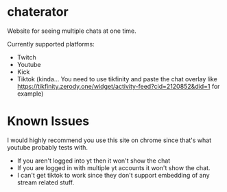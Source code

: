 # chaterator
Website for seeing multiple chats at one time.

Currently supported platforms:
* Twitch
* Youtube
* Kick
* Tiktok (kinda... You need to use tikfinity and paste the chat overlay like https://tikfinity.zerody.one/widget/activity-feed?cid=2120852&did=1 for example)

# Known Issues
I would highly recommend you use this site on chrome since that's what youtube probably tests with. 

* If you aren't logged into yt then it won't show the chat
* If you are logged in with multiple yt accounts it won't show the chat.
* I can't get tiktok to work since they don't support embedding of any stream related stuff.
 
